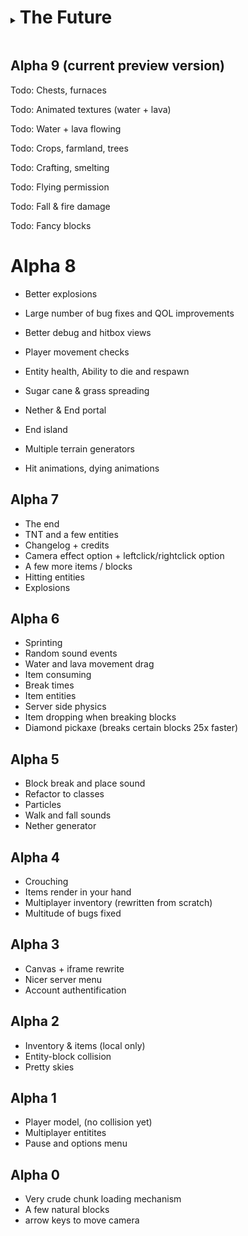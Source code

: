 <details> <summary> <h1 style="display:inline-block"> The Future </h1> </summary>

Beta 1.0

Excitement awaits...

</details>

## Alpha 9 (current preview version)

Todo: Chests, furnaces

Todo: Animated textures (water + lava)

Todo: Water + lava flowing

Todo: Crops, farmland, trees

Todo: Crafting, smelting

Todo: Flying permission

Todo: Fall & fire damage

Todo: Fancy blocks

# Alpha 8

- Better explosions

- Large number of bug fixes and QOL improvements

- Better debug and hitbox views

- Player movement checks

- Entity health, Ability to die and respawn

- Sugar cane & grass spreading

- Nether & End portal

- End island

- Multiple terrain generators

- Hit animations, dying animations

## Alpha 7

- The end
- TNT and a few entities
- Changelog + credits
- Camera effect option + leftclick/rightclick option
- A few more items / blocks
- Hitting entities
- Explosions

## Alpha 6

- Sprinting
- Random sound events
- Water and lava movement drag
- Item consuming
- Break times
- Item entities
- Server side physics
- Item dropping when breaking blocks
- Diamond pickaxe (breaks certain blocks 25x faster)

## Alpha 5

- Block break and place sound
- Refactor to classes
- Particles
- Walk and fall sounds
- Nether generator

## Alpha 4

- Crouching
- Items render in your hand
- Multiplayer inventory (rewritten from scratch)
- Multitude of bugs fixed

## Alpha 3

- Canvas + iframe rewrite
- Nicer server menu
- Account authentification

## Alpha 2

- Inventory & items (local only)
- Entity-block collision
- Pretty skies

## Alpha 1

- Player model, (no collision yet)
- Multiplayer entitites
- Pause and options menu

## Alpha 0

- Very crude chunk loading mechanism
- A few natural blocks
- arrow keys to move camera